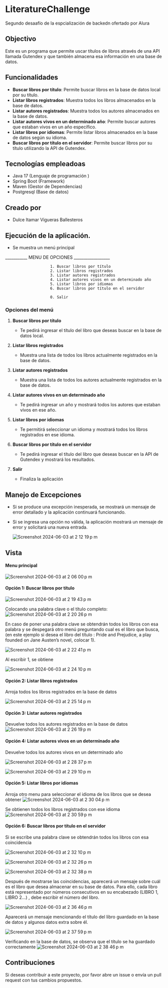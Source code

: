 
# LiteratureChallenge
Segundo desaafío de la espcialización de backedn ofertado por Alura 

## Objectivo
Este es un programa que permite uscar títulos de libros através de una API llamada Gutendex y que también almacena esa información en una base de datos. 

## Funcionalidades


- **Buscar libros por título**: Permite buscar libros en la base de datos local por su título.
- **Listar libros registrados**: Muestra todos los libros almacenados en la base de datos.
- **Listar autores registrados**: Muestra todos los autores almacenados en la base de datos.
- **Listar autores vivos en un determinado año**: Permite buscar autores que estaban vivos en un año específico.
- **Listar libros por idiomas**: Permite listar libros almacenados en la base de datos según su idioma.
- **Buscar libros por título en el servidor**: Permite buscar libros por su título utilizando la API de Gutendex.

## Tecnologías empleadoas
- Java 17 (Lenguaje de programación )
- Spring Boot (Framework)
- Maven (Gestor de Dependencias)
- Postgresql (Base de datos)

## Creado por 
- Dulce Itamar Vigueras Ballesteros


## Ejecución de la aplicación.

- Se muestra un menú principal 
<p>     
        ___________ MENU DE OPCIONES __________________

                        1. Buscar libros por título 
                        2. Listar libros registrados
                        3. Listar autores registrados
                        4. Listar autores vivos en un determinado año
                        5. Listar libros por idiomas
                        6. Buscar libros por título en el servidor
                        
                        0. Salir


</p>

### Opciones del menú

1. **Buscar libros por título**
    - Te pedirá ingresar el título del libro que deseas buscar en la base de datos local.

2. **Listar libros registrados**
    - Muestra una lista de todos los libros actualmente registrados en la base de datos.

3. **Listar autores registrados**
    - Muestra una lista de todos los autores actualmente registrados en la base de datos.

4. **Listar autores vivos en un determinado año**
    - Te pedirá ingresar un año y mostrará todos los autores que estaban vivos en ese año.

5. **Listar libros por idiomas**
    - Te permitirá seleccionar un idioma y mostrará todos los libros registrados en ese idioma.

6. **Buscar libros por título en el servidor**
    - Te pedirá ingresar el título del libro que deseas buscar en la API de Gutendex y mostrará los resultados.

0. **Salir**
    - Finaliza la aplicación

## Manejo de Excepciones

- Si se produce una excepción inesperada, se mostrará un mensaje de error detallado y la aplicación continuará funcionando.
  
- Si se ingresa una opción no válida, la aplicación mostrará un mensaje de error y solicitará una nueva entrada.

  ![Screenshot 2024-06-03 at 2 12 19 p m](https://github.com/DulceItamar/LiteratureChallenge/assets/98665735/79cdb280-adaa-439b-b9b3-b2c704febfcf)



## Vista
#### Menu principal
![Screenshot 2024-06-03 at 2 06 00 p m](https://github.com/DulceItamar/LiteratureChallenge/assets/98665735/4edb72b8-0cc1-4998-b38a-7f7a927ce691)

#### Opción 1: Buscar libros por título
![Screenshot 2024-06-03 at 2 19 43 p m](https://github.com/DulceItamar/LiteratureChallenge/assets/98665735/d9d38c32-533d-434e-9175-83a397145081)

Colocando  una palabra clave o el título completo: 
![Screenshot 2024-06-03 at 2 20 26 p m](https://github.com/DulceItamar/LiteratureChallenge/assets/98665735/2eb9593f-8793-4fef-bd62-6344ee865d62)

En caso de poner una palabra clave se obtendrán todos los libros con esa palabra y se despegará otro menú preguntando cual es el libro que busca, (en este ejemplo si desea el libro del título : Pride and Prejudice, a play founded on Jane Austen’s novel, colocar 1).

![Screenshot 2024-06-03 at 2 22 41 p m](https://github.com/DulceItamar/LiteratureChallenge/assets/98665735/afe17d40-a001-44e5-82b2-1400f1b26fc1)

Al escribir 1, se obtiene 

![Screenshot 2024-06-03 at 2 24 10 p m](https://github.com/DulceItamar/LiteratureChallenge/assets/98665735/d7046238-b279-4017-9e8c-35ce30dee161)



#### Opción 2: Listar libros registrados
Arroja todos los libros registrados en la base de datos 

![Screenshot 2024-06-03 at 2 25 14 p m](https://github.com/DulceItamar/LiteratureChallenge/assets/98665735/a064ef06-bcc9-4888-92af-3d9f2cabd7f2)


#### Opción 3: Listar autores registrados
Devuelve todos los autores registrados en la base de datos
![Screenshot 2024-06-03 at 2 26 19 p m](https://github.com/DulceItamar/LiteratureChallenge/assets/98665735/42f622f1-42fd-4c63-a623-9acf288e5f08)


#### Opción 4: Listar autores vivos en un determinado año
Devuelve todos los autores vivos en un determinado año

![Screenshot 2024-06-03 at 2 28 37 p m](https://github.com/DulceItamar/LiteratureChallenge/assets/98665735/b3643463-d682-411b-a068-c543bc795c03)

![Screenshot 2024-06-03 at 2 29 10 p m](https://github.com/DulceItamar/LiteratureChallenge/assets/98665735/127d5d0f-a3ad-4240-aed1-c1fb135292cd)


#### Opción 5: Listar libros por idiomas
Arroja otro menu para seleccionar el idioma de los libros que se desea obtener 
![Screenshot 2024-06-03 at 2 30 04 p m](https://github.com/DulceItamar/LiteratureChallenge/assets/98665735/b2db90a3-0dac-49c5-b430-adec2f0f3402)

Se obtienen todos los libros registrados con ese idioma
![Screenshot 2024-06-03 at 2 30 59 p m](https://github.com/DulceItamar/LiteratureChallenge/assets/98665735/82bacbb8-36de-4a79-a5b7-87dec67908a7)

#### Opción 6: Buscar libros por título en el servidor
Si se escribe una palabra clave se obtendrán todos los libros con esa coincidencia

![Screenshot 2024-06-03 at 2 32 10 p m](https://github.com/DulceItamar/LiteratureChallenge/assets/98665735/7cf1fe0f-a6a0-429a-9aae-103d2a73eeb2)

![Screenshot 2024-06-03 at 2 32 26 p m](https://github.com/DulceItamar/LiteratureChallenge/assets/98665735/c2f8ae0f-67cd-4065-8742-ee3d74488714)

![Screenshot 2024-06-03 at 2 32 38 p m](https://github.com/DulceItamar/LiteratureChallenge/assets/98665735/5cb99bd1-0bc9-4143-b62d-6b5cd175f6d5)

Después de mostrarse las coincidencias, aparecerá un mensaje sobre cuál es el libro que desea almacenar en su base de datos. Para ello, cada libro está representado por números consecutivos en su encabezado (LIBRO 1, LIBRO 2...) , debe escribir el número del libro.


![Screenshot 2024-06-03 at 2 36 46 p m](https://github.com/DulceItamar/LiteratureChallenge/assets/98665735/cf827f91-0eb4-4519-bb89-069467654030)

Aparecerá un mensaje mencionando el título del libro guardado en la base de datos y algunos datos extra sobre él. 

![Screenshot 2024-06-03 at 2 37 59 p m](https://github.com/DulceItamar/LiteratureChallenge/assets/98665735/4504c042-86a7-4e51-b3d6-33aad4859ebe)

Verificando en la base de datos, se observa que el título se ha guardado correctamente
![Screenshot 2024-06-03 at 2 38 46 p m](https://github.com/DulceItamar/LiteratureChallenge/assets/98665735/5fccfdaa-1051-4537-ad51-d1142599a8fe)


## Contribuciones

Si deseas contribuir a este proyecto, por favor abre un issue o envía un pull request con tus cambios propuestos.

